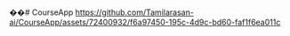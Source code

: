 ��#   C o u r s e A p p 
 https://github.com/Tamilarasan-ai/CourseApp/assets/72400932/f6a97450-195c-4d9c-bd60-faf1f6ea011c

